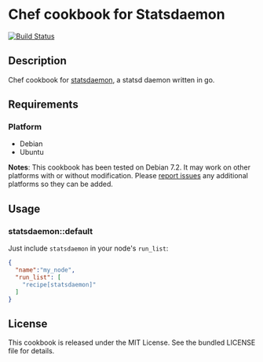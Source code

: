 # Chef cookbook for Statsdaemon

[![Build Status](https://travis-ci.org/odolbeau/cookbook-statsdaemon.png)](https://travis-ci.org/odolbeau/cookbook-statsdaemon)

## Description

Chef cookbook for [statsdaemon](https://github.com/bitly/statsdaemon), a statsd
daemon written in go.

## Requirements

### Platform

* Debian
* Ubuntu

**Notes**: This cookbook has been tested on Debian 7.2. It may work on other
platforms with or without modification. Please [report
issues](https://github.com/odolbeau/cookbook-statsdaemon/issues) any additional
platforms so they can be added.

## Usage

### statsdaemon::default

Just include `statsdaemon` in your node's `run_list`:

```json
{
  "name":"my_node",
  "run_list": [
    "recipe[statsdaemon]"
  ]
}
```

## License

This cookbook is released under the MIT License. See the bundled LICENSE file
for details.
